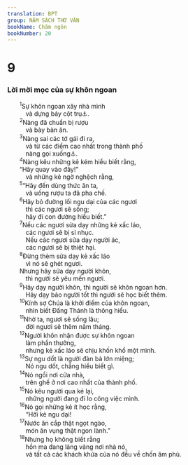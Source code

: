```yaml
---
translation: BPT
group: NĂM SÁCH THƠ VĂN
bookName: Châm ngôn 
bookNumber: 20
---
```


<div class="title"><h1>9</h1><h3>Lời mời mọc của sự khôn ngoan</h3></div>
<span class="verse ch_9_1">  <sup>1</sup>Sự khôn ngoan xây nhà mình<br/>   và dựng bảy cột trụ<a data-toggle="tooltip" data-placement="bottom" title="Vào thời xưa trong xứ Do-thái, nhà nào tốt là nhà có bốn phòng và bảy cây cột để chống đỡ mái nhà.">⚓</a>.<br/></span>
<span class="verse ch_9_2">  <sup>2</sup>Nàng đã chuẩn bị rượu<br/>   và bày bàn ăn.<br/></span>
<span class="verse ch_9_3">  <sup>3</sup>Nàng sai các tớ gái đi ra,<br/>   và từ các điểm cao nhất trong thành phố<br/>   nàng gọi xuống<a data-toggle="tooltip" data-placement="bottom" title="Có thể dịch, “Nàng sai các tớ gái mời người ta đến ngọn đồi cao nhất trong thành phố để dùng bữa với nàng.”">⚓</a>.<br/></span>
<span class="verse ch_9_4">  <sup>4</sup>Nàng kêu những kẻ kém hiểu biết rằng,<br/>  “Hãy quay vào đây!”<br/>   và những kẻ ngờ nghệch rằng,<br/></span>
<span class="verse ch_9_5">  <sup>5</sup>“Hãy đến dùng thức ăn ta,<br/>   và uống rượu ta đã pha chế.<br/></span>
<span class="verse ch_9_6">  <sup>6</sup>Hãy bỏ đường lối ngu dại của các ngươi<br/>   thì các ngươi sẽ sống;<br/>   hãy đi con đường hiểu biết.”<br/></span>
<span class="verse ch_9_7">  <sup>7</sup>Nếu các ngươi sửa dạy những kẻ xấc láo,<br/>   các ngươi sẽ bị sỉ nhục.<br/>   Nếu các ngươi sửa dạy người ác,<br/>   các ngươi sẽ bị thiệt hại.<br/></span>
<span class="verse ch_9_8">  <sup>8</sup>Đừng thèm sửa dạy kẻ xấc láo<br/>   vì nó sẽ ghét ngươi.<br/>  Nhưng hãy sửa dạy người khôn,<br/>   thì người sẽ yêu mến ngươi.<br/></span>
<span class="verse ch_9_9">  <sup>9</sup>Hãy dạy người khôn, thì người sẽ khôn ngoan hơn.<br/>   Hãy dạy bảo người tốt thì người sẽ học biết thêm.<br/></span>
<span class="verse ch_9_10">  <sup>10</sup>Kính sợ Chúa là khởi điểm của khôn ngoan,<br/>   nhìn biết Đấng Thánh là thông hiểu.<br/></span>
<span class="verse ch_9_11">  <sup>11</sup>Nhờ ta, ngươi sẽ sống lâu;<br/>   đời ngươi sẽ thêm năm tháng.<br/></span>
<span class="verse ch_9_12">  <sup>12</sup>Người khôn nhận được sự khôn ngoan<br/>   làm phần thưởng,<br/>   nhưng kẻ xấc láo sẽ chịu khốn khổ một mình.<br/></span>
<span class="verse ch_9_13">  <sup>13</sup>Sự ngu dốt là người đàn bà lớn miệng;<br/>   Nó ngu dốt, chẳng hiểu biết gì.<br/></span>
<span class="verse ch_9_14">  <sup>14</sup>Nó ngồi nơi cửa nhà,<br/>   trên ghế ở nơi cao nhất của thành phố.<br/></span>
<span class="verse ch_9_15">  <sup>15</sup>Nó kêu người qua kẻ lại,<br/>   những người đang đi lo công việc mình.<br/></span>
<span class="verse ch_9_16">  <sup>16</sup>Nó gọi những kẻ ít học rằng,<br/>   “Hỡi kẻ ngu dại!<br/></span>
<span class="verse ch_9_17">  <sup>17</sup>Nước ăn cắp thật ngọt ngào,<br/>   món ăn vụng thật ngon lành.”<br/></span>
<span class="verse ch_9_18">  <sup>18</sup>Nhưng họ không biết rằng<br/>   hồn ma đang lảng vảng nơi nhà nó,<br/>   và tất cả các khách khứa của nó đều về chốn âm phủ.<br/></span>
